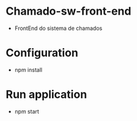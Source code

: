 # Chamado-sw-front-end

- FrontEnd do sistema de chamados

# Configuration

- npm install

# Run application

- npm start
